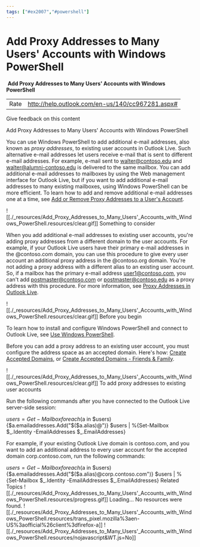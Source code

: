 ```yaml
---
tags: ["#ex2007","#powershell"]
---
```

# Add Proxy Addresses to Many Users' Accounts with Windows PowerShell

 **Add Proxy Addresses to Many Users' Accounts with Windows PowerShell**

|     |     |
| --- | --- |
| Rate | <http://help.outlook.com/en-us/140/cc967281.aspx#> |

Give feedback on this content

Add Proxy Addresses to Many Users' Accounts with Windows PowerShell

You can use Windows PowerShell to add additional e-mail addresses, also known as _proxy addresses_, to existing user accounts in Outlook Live. Such alternative e-mail addresses let users receive e-mail that is sent to different e-mail addresses. For example, e-mail sent to walter@contoso.edu and walter@alumni-contoso.edu is delivered to the same mailbox. You can add additional e-mail addresses to mailboxes by using the Web management interface for Outlook Live, but if you want to add additional e-mail addresses to many existing mailboxes, using Windows PowerShell can be more efficient. To learn how to add and remove additional e-mail addresses one at a time, see [Add or Remove Proxy Addresses to a User's Account](http://help.outlook.com/en-us/140/cc498704.aspx).

![[./_resources/Add_Proxy_Addresses_to_Many_Users'_Accounts_with_Windows_PowerShell.resources/clear.gif]] Something to consider

When you add additional e-mail addresses to existing user accounts, you're adding proxy addresses from a different domain to the user accounts. For example, if your Outlook Live users have their primary e-mail addresses in the @contoso.com domain, you can use this procedure to give every user account an additional proxy address in the @contoso.org domain. You're not adding a proxy address with a different alias to an existing user account. So, if a mailbox has the primary e-mail address user1@contoso.com, you can't add postmaster@contoso.com or postmaster@contoso.edu as a proxy address with this procedure. For more information, see [Proxy Addresses in Outlook Live](http://help.outlook.com/en-us/140/cc511403.aspx).

![[./_resources/Add_Proxy_Addresses_to_Many_Users'_Accounts_with_Windows_PowerShell.resources/clear.gif]] Before you begin

To learn how to install and configure Windows PowerShell and connect to Outlook Live, see [Use Windows PowerShell](http://help.outlook.com/en-us/140/cc546278.aspx).

Before you can add a proxy address to an existing user account, you must configure the address space as an accepted domain. Here's how: [Create Accepted Domains](http://help.outlook.com/en-us/140/cc511375.aspx), or [Create Accepted Domains - Friends & Family](http://help.outlook.com/en-us/140/dd793604.aspx).

![[./_resources/Add_Proxy_Addresses_to_Many_Users'_Accounts_with_Windows_PowerShell.resources/clear.gif]] To add proxy addresses to existing user accounts

Run the following commands after you have connected to the Outlook Live server-side session:

$users = Get-Mailbox
foreach ($a in $users) {$a.emailaddresses.Add("$($a.alias)@<new domain name>")}
$users | %{Set-Mailbox $\_.Identity -EmailAddresses $\_.EmailAddresses}

For example, if your existing Outlook Live domain is contoso.com, and you want to add an additional address to every user account for the accepted domain corp.contoso.com, run the following commands:

$users = Get-Mailbox
foreach ($a in $users) {$a.emailaddresses.Add("$($a.alias)@corp.contoso.com")}
$users | %{Set-Mailbox $\_.Identity -EmailAddresses $\_.EmailAddresses}
Related Topics
![[./_resources/Add_Proxy_Addresses_to_Many_Users'_Accounts_with_Windows_PowerShell.resources/progress.gif]] Loading...
No resources were found.
![[./_resources/Add_Proxy_Addresses_to_Many_Users'_Accounts_with_Windows_PowerShell.resources/trans_pixel.mozilla%3aen-US%3aofficial%26client%3dfirefox-a]]
![[./_resources/Add_Proxy_Addresses_to_Many_Users'_Accounts_with_Windows_PowerShell.resources/nojavascript&WT.js=No]]
